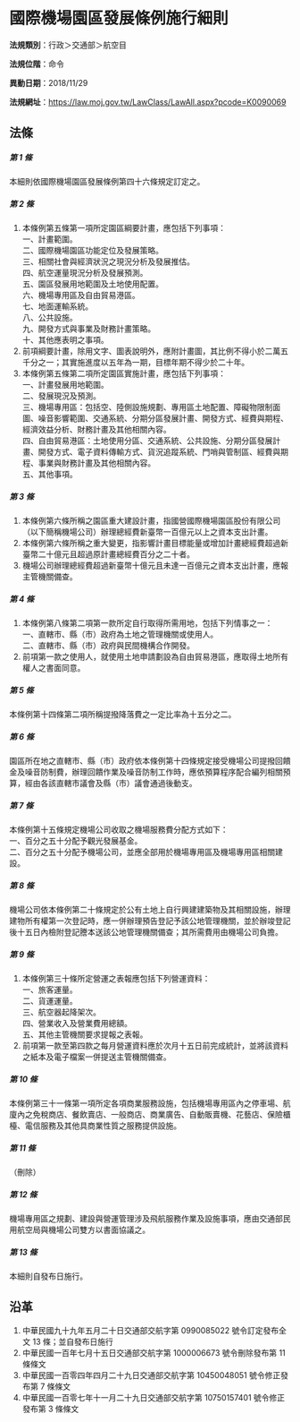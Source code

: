# 國際機場園區發展條例施行細則




**法規類別**：行政＞交通部＞航空目

**法規位階**：命令

**異動日期**：2018/11/29  

**法規網址**：https://law.moj.gov.tw/LawClass/LawAll.aspx?pcode=K0090069



## 法條
##### 第 1 條
本細則依國際機場園區發展條例第四十六條規定訂定之。

##### 第 2 條
1. 本條例第五條第一項所定園區綱要計畫，應包括下列事項：  
一、計畫範圍。  
二、國際機場園區功能定位及發展策略。  
三、相關社會與經濟狀況之現況分析及發展推估。  
四、航空運量現況分析及發展預測。  
五、園區發展用地範圍及土地使用配置。  
六、機場專用區及自由貿易港區。  
七、地面運輸系統。  
八、公共設施。  
九、開發方式與事業及財務計畫策略。  
十、其他應表明之事項。
1. 前項綱要計畫，除用文字、圖表說明外，應附計畫圖，其比例不得小於二萬五千分之一；其實施進度以五年為一期，目標年期不得少於二十年。
1. 本條例第五條第二項所定園區實施計畫，應包括下列事項：  
一、計畫發展用地範圍。  
二、發展現況及預測。  
三、機場專用區：包括空、陸側設施規劃、專用區土地配置、障礙物限制面圖、噪音影響範圍、交通系統、分期分區發展計畫、開發方式、經費與期程、經濟效益分析、財務計畫及其他相關內容。  
四、自由貿易港區：土地使用分區、交通系統、公共設施、分期分區發展計畫、開發方式、電子資料傳輸方式、貨況追蹤系統、門哨與管制區、經費與期程、事業與財務計畫及其他相關內容。  
五、其他事項。

##### 第 3 條
1. 本條例第六條所稱之園區重大建設計畫，指國營國際機場園區股份有限公司（以下簡稱機場公司）辦理總經費新臺幣一百億元以上之資本支出計畫。
1. 本條例第六條所稱之重大變更，指影響計畫目標能量或增加計畫總經費超過新臺幣二十億元且超過原計畫總經費百分之二十者。
1. 機場公司辦理總經費超過新臺幣十億元且未達一百億元之資本支出計畫，應報主管機關備查。

##### 第 4 條
1. 本條例第八條第二項第一款所定自行取得所需用地，包括下列情事之一：  
一、直轄市、縣（市）政府為土地之管理機關或使用人。  
二、直轄市、縣（市）政府與民間機構合作開發。
1. 前項第一款之使用人，就使用土地申請劃設為自由貿易港區，應取得土地所有權人之書面同意。

##### 第 5 條
本條例第十四條第二項所稱提撥降落費之一定比率為十五分之二。

##### 第 6 條
園區所在地之直轄市、縣（市）政府依本條例第十四條規定接受機場公司提撥回饋金及噪音防制費，辦理回饋作業及噪音防制工作時，應依預算程序配合編列相關預算，經由各該直轄市議會及縣（市）議會通過後動支。

##### 第 7 條
本條例第十五條規定機場公司收取之機場服務費分配方式如下：  
一、百分之五十分配予觀光發展基金。  
二、百分之五十分配予機場公司，並應全部用於機場專用區及機場專用區相關建設。

##### 第 8 條
機場公司依本條例第二十條規定於公有土地上自行興建建築物及其相關設施，辦理建物所有權第一次登記時，應一併辦理預告登記予該公地管理機關，並於辦竣登記後十五日內檢附登記謄本送該公地管理機關備查；其所需費用由機場公司負擔。

##### 第 9 條
1. 本條例第三十條所定營運之表報應包括下列營運資料：  
一、旅客運量。  
二、貨運運量。  
三、航空器起降架次。  
四、營業收入及營業費用總額。  
五、其他主管機關要求提報之表報。
1. 前項第一款至第四款之每月營運資料應於次月十五日前完成統計，並將該資料之紙本及電子檔案一併提送主管機關備查。

##### 第 10 條
本條例第三十一條第一項所定各項商業服務設施，包括機場專用區內之停車場、航廈內之免稅商店、餐飲賣店、一般商店、商業廣告、自動販賣機、花藝店、保險櫃檯、電信服務及其他具商業性質之服務提供設施。

##### 第 11 條
（刪除）

##### 第 12 條
機場專用區之規劃、建設與營運管理涉及飛航服務作業及設施事項，應由交通部民用航空局與機場公司雙方以書面協議之。

##### 第 13 條
本細則自發布日施行。

## 沿革
1. 中華民國九十九年五月二十日交通部交航字第 0990085022 號令訂定發布全文 13 條；並自發布日施行
1. 中華民國一百年七月十五日交通部交航字第 1000006673 號令刪除發布第 11 條條文
1. 中華民國一百零四年四月二十九日交通部交航字第 10450048051  號令修正發布第 7  條條文
1. 中華民國一百零七年十一月二十九日交通部交航字第 10750157401  號令修正發布第 3  條條文
